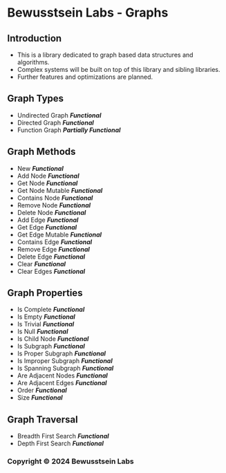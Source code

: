 # Bewusstsein Labs - Graphs

## Introduction
- This is a library dedicated to graph based data structures and algorithms.
- Complex systems will be built on top of this library and sibling libraries.
- Further features and optimizations are planned.

## Graph Types
- Undirected Graph ***Functional***
- Directed Graph ***Functional***
- Function Graph ***Partially Functional***

## Graph Methods
- New ***Functional***
- Add Node ***Functional***
- Get Node ***Functional***
- Get Node Mutable ***Functional***
- Contains Node ***Functional***
- Remove Node ***Functional***
- Delete Node ***Functional***
- Add Edge ***Functional***
- Get Edge ***Functional***
- Get Edge Mutable ***Functional***
- Contains Edge ***Functional***
- Remove Edge ***Functional***
- Delete Edge ***Functional***
- Clear ***Functional***
- Clear Edges ***Functional***

## Graph Properties
- Is Complete ***Functional***
- Is Empty ***Functional***
- Is Trivial ***Functional***
- Is Null ***Functional***
- Is Child Node ***Functional***
- Is Subgraph ***Functional***
- Is Proper Subgraph ***Functional***
- Is Improper Subgraph ***Functional***
- Is Spanning Subgraph ***Functional***
- Are Adjacent Nodes ***Functional***
- Are Adjacent Edges ***Functional***
- Order ***Functional***
- Size ***Functional***

## Graph Traversal
- Breadth First Search ***Functional***
- Depth First Search ***Functional***

### Copyright © 2024 Bewusstsein Labs